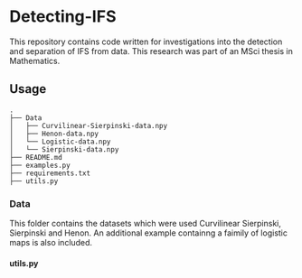 # Detecting-IFS

This repository contains code written for investigations into the detection and separation of IFS from data. This research was part of an MSci thesis in Mathematics.

## Usage 
```
.
├── Data
│   ├── Curvilinear-Sierpinski-data.npy
│   ├── Henon-data.npy
│   └── Logistic-data.npy
│   └── Sierpinski-data.npy
├── README.md
├── examples.py
├── requirements.txt
├── utils.py
```
### Data
This folder contains the datasets which were used Curvilinear Sierpinski, Sierpinski and Henon. An additional example containng a faimily of logistic maps is also included.

#### utils.py
